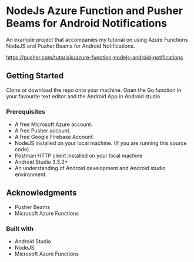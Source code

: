 # NodeJs Azure Function and Pusher Beams for Android Notifications

An example project that accompanies my tutorial on using Azure Functions NodeJS and Pusher Beams for Android Notifications.

https://pusher.com/tutorials/azure-function-nodejs-android-notifications

## Getting Started

Clone or download the repo onto your machine. Open the Go function in your favourite text editor and the Android App in Android studio.

### Prerequisites

* A free Microsoft Azure account.
* A free Pusher account.
* A free Google Firebase Account.
* NodeJS installed on your local machine. (If you are running this source code).
* Postman HTTP client installed on your local machine
* Android Studio 3.3.2+
* An understanding of Android development and Android studio environment.

## Acknowledgments

* Pusher Beams
* Microsoft Azure Functions

### Built with
* Android Studio
* NodeJS
* Microsoft Azure Functions
